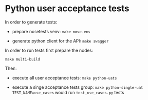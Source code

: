 Python user acceptance tests
==========

In order to generate tests:
* prepare nosetests venv: `make nose-env`

* generate python client for the API: `make swagger`

In order to run tests first prepare the nodes:
```
make multi-build
```
Then:

* execute all user acceptance tests: `make python-uats`

* execute a singe acceptance tests group: `make python-single-uat TEST_NAME=use_cases` would run `test_use_cases.py` tests

